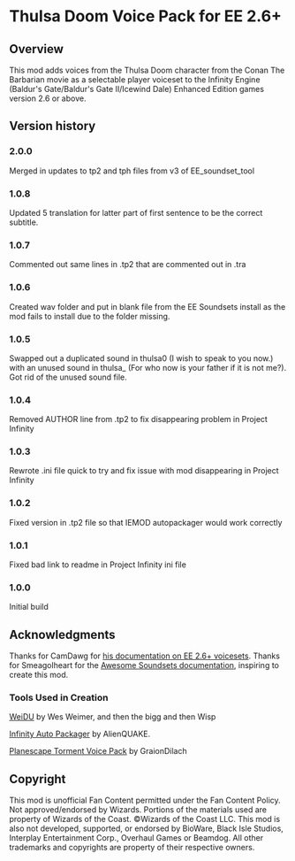 # Thulsa Doom Voice Pack for EE 2.6+

## Overview
This mod adds voices from the Thulsa Doom character from the Conan The Barbarian movie as a selectable player voiceset to the Infinity Engine (Baldur's Gate/Baldur's Gate II/Icewind Dale) Enhanced Edition games version 2.6 or above.

## Version history
### 2.0.0
Merged in updates to tp2 and tph files from v3 of EE_soundset_tool

### 1.0.8
Updated 5 translation for latter part of first sentence to be the correct subtitle.

### 1.0.7
Commented out same lines in .tp2 that are commented out in .tra

### 1.0.6

Created wav folder and put in blank file from the EE Soundsets install as the mod fails to install due to the folder missing.

### 1.0.5

Swapped out a duplicated sound in thulsa0 (I wish to speak to you now.) with an unused sound in thulsa_ (For who now is your father if it is not me?).  Got rid of the unused sound file.

### 1.0.4

Removed AUTHOR line from .tp2 to fix disappearing problem in Project Infinity

### 1.0.3

Rewrote .ini file quick to try and fix issue with mod disappearing in Project Infinity

### 1.0.2

Fixed version in .tp2 file so that IEMOD autopackager would work correctly

### 1.0.1

Fixed bad link to readme in Project Infinity ini file

### 1.0.0

Initial build

## Acknowledgments
Thanks for CamDawg for [his documentation on EE 2.6+ voicesets](https://github.com/Gibberlings3/EE_soundset_tool).
Thanks for Smeagolheart for the [Awesome Soundsets documentation](https://forums.beamdog.com/discussion/38319/mods-awesome-soundsets-mods-master-thread-custom-soundsets-for-bgee-bg2ee-and-iwdee/p1), inspiring to create this mod.

### Tools Used in Creation
[WeiDU](http://www.weidu.org) by Wes Weimer, and then the bigg and then Wisp

[Infinity Auto Packager](https://www.gibberlings3.net/forums/topic/31131-infinity-auto-packager-automatically-generate-mod-packages-when-you-publish-a-release) by AlienQUAKE.

[Planescape Torment Voice Pack](https://github.com/GraionDilach/Planescape-Torment-Voice-Pack-for-EE-2.6) by GraionDilach

## Copyright
This mod is unofficial Fan Content permitted under the Fan Content Policy. Not approved/endorsed by Wizards. Portions of the materials used are property of Wizards of the Coast. ©Wizards of the Coast LLC. This mod is also not developed, supported, or endorsed by BioWare, Black Isle Studios, Interplay Entertainment Corp., Overhaul Games or Beamdog. All other trademarks and copyrights are property of their respective owners.
